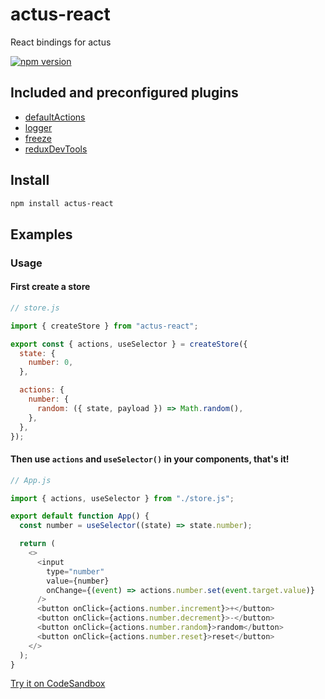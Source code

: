 # actus-react

React bindings for actus

[![npm version](https://img.shields.io/npm/v/actus-react.svg?style=flat-square)](https://www.npmjs.com/package/actus-react)

## Included and preconfigured plugins

- [defaultActions](https://github.com/EvgenyOrekhov/actus/tree/master/packages/actus/src/plugins/defaultActions)
- [logger](https://github.com/EvgenyOrekhov/actus/tree/master/packages/actus/src/plugins/logger)
- [freeze](https://github.com/EvgenyOrekhov/actus/tree/master/packages/actus/src/plugins/freeze)
- [reduxDevTools](https://github.com/EvgenyOrekhov/actus/tree/master/packages/actus/src/plugins/reduxDevTools)

## Install

```sh
npm install actus-react
```

## Examples

### Usage

#### First create a store

```js
// store.js

import { createStore } from "actus-react";

export const { actions, useSelector } = createStore({
  state: {
    number: 0,
  },

  actions: {
    number: {
      random: ({ state, payload }) => Math.random(),
    },
  },
});
```

#### Then use `actions` and `useSelector()` in your components, that's it!

```js
// App.js

import { actions, useSelector } from "./store.js";

export default function App() {
  const number = useSelector((state) => state.number);

  return (
    <>
      <input
        type="number"
        value={number}
        onChange={(event) => actions.number.set(event.target.value)}
      />
      <button onClick={actions.number.increment}>+</button>
      <button onClick={actions.number.decrement}>-</button>
      <button onClick={actions.number.random}>random</button>
      <button onClick={actions.number.reset}>reset</button>
    </>
  );
}
```

[Try it on CodeSandbox](https://codesandbox.io/s/actus-react-counter-app-example-3ixtu)
